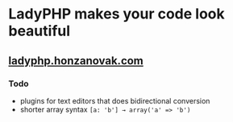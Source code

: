 # LadyPHP makes your code look beautiful

##  [ladyphp.honzanovak.com](http://ladyphp.honzanovak.com)

### Todo
- plugins for text editors that does bidirectional conversion
- shorter array syntax `[a: 'b'] → array('a' => 'b')`
